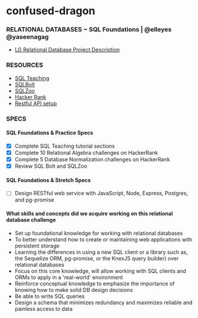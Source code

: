 # confused-dragon

### RELATIONAL DATABASES ~ SQL Foundations | @elleyes @yaseenagag

- [LG Relational Database Project Description](https://github.com/GuildCrafts/web-development-js/issues/96)

### RESOURCES

- [SQL Teaching](https://www.sqlteaching.com/)
- [SQLBolt](https://sqlbolt.com/)
- [SQLZoo](http://sqlzoo.net/)
- [Hacker Rank](https://www.hackerrank.com/domains/databases/relational-algebra)
- [Restful API setup](http://mherman.org/blog/2016/03/13/designing-a-restful-api-with-node-and-postgres/#.WCyqV6IrLb7)

### SPECS

#### SQL Foundations & Practice Specs

- [X] Complete SQL Teaching tutorial sections
- [X] Complete 10 Relational Algebra challenges on HackerRank
- [X] Complete 5 Database Normalization challenges on HackerRank
- [X] Review SQL Bolt and SQLZoo

#### SQL Foundations & Stretch Specs

- [ ] Design RESTful web service with JavaScript, Node, Express, Postgres, and pg-promise

#### What skills and concepts did we acquire working on this relational database challenge

- Set up foundational knowledge for working with relational databases
- To better understand how to create or maintaining web applications with persistent storage
- Learning the differences in using a new SQL client or a library such as, the Sequelize ORM, pg-promise, or the KnexJS query builder)  over relational databases
- Focus on this core knowledge, will allow working with SQL clients and ORMs to apply in a 'real-world' environment
- Reinforce conceptual knowledge to emphasize the importance of knowing how to make solid DB design decisions
- Be able to write SQL queries
- Design a schema that minimizes redundancy and maximizes reliable and painless access to data
